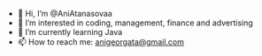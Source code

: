 - 👋 Hi, I’m @AniAtanasovaa
- 👀 I’m interested in coding, management, finance and advertising 
- 🌱 I’m currently learning Java
- 📫 How to reach me: anigeorgata@gmail.com

<!---
AniAtanasovaa/AniAtanasovaa is a ✨ special ✨ repository because its `README.md` (this file) appears on your GitHub profile.
You can click the Preview link to take a look at your changes.
--->
